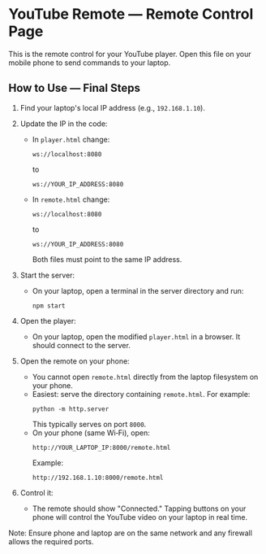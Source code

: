 # YouTube Remote — Remote Control Page

This is the remote control for your YouTube player. Open this file on your mobile phone to send commands to your laptop.

## How to Use — Final Steps

1. Find your laptop's local IP address (e.g., `192.168.1.10`).

2. Update the IP in the code:

   - In `player.html` change:
     ```
     ws://localhost:8080
     ```
     to
     ```
     ws://YOUR_IP_ADDRESS:8080
     ```
   - In `remote.html` change:
     ```
     ws://localhost:8080
     ```
     to
     ```
     ws://YOUR_IP_ADDRESS:8080
     ```
     Both files must point to the same IP address.

3. Start the server:

   - On your laptop, open a terminal in the server directory and run:
     ```
     npm start
     ```

4. Open the player:

   - On your laptop, open the modified `player.html` in a browser. It should connect to the server.

5. Open the remote on your phone:

   - You cannot open `remote.html` directly from the laptop filesystem on your phone.
   - Easiest: serve the directory containing `remote.html`. For example:
     ```
     python -m http.server
     ```
     This typically serves on port `8000`.
   - On your phone (same Wi‑Fi), open:
     ```
     http://YOUR_LAPTOP_IP:8000/remote.html
     ```
     Example:
     ```
     http://192.168.1.10:8000/remote.html
     ```

6. Control it:
   - The remote should show "Connected." Tapping buttons on your phone will control the YouTube video on your laptop in real time.

Note: Ensure phone and laptop are on the same network and any firewall allows the required ports.
